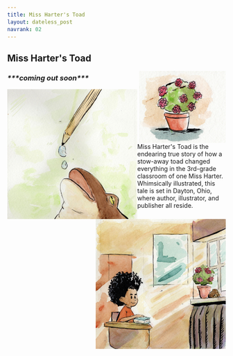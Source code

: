 ```yaml
---
title: Miss Harter's Toad
layout: dateless_post
navrank: 02
---
```


<h2>Miss Harter's Toad</h2>
<img style="float: right;" alt="Pot of begonias" src="/images/pot-solo-50percent.jpg" width="200px"/>
<h3><i>***coming out soon***</i></h3>

<img style="float: left;" alt="Toad drinking water droplets" src="/images/frog-water-droo2-50percent.jpg" width="300px"/>

Miss Harter's Toad is the endearing true story of how a stow-away toad changed everything in the 3rd-grade classroom of one Miss Harter.  Whimsically illustrated, this tale is set in Dayton, Ohio, where author, illustrator, and publisher all reside. 

<img style="float: right;" alt="Boy looking at  Toad" src="/images/willlooiknasd-50percent.jpg" width="300px"/>
